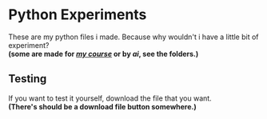 # Python Experiments
These are my python files i made. Because why wouldn't i have a little bit of experiment?  
**(some are made for [_my course_](https://algorithmicschool.com) or by _ai_, see the folders.)**

## Testing
If you want to test it yourself, download the file that you want.  
**(There's should be a download file button somewhere.)**